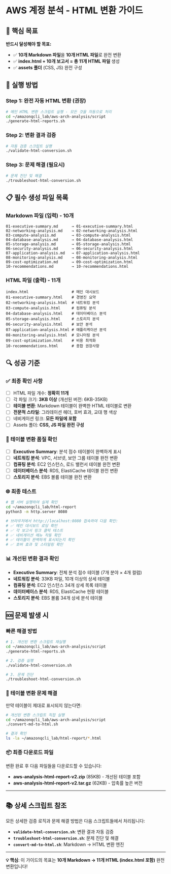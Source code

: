 # AWS 계정 분석 - HTML 변환 가이드

## 🎯 핵심 목표

**반드시 달성해야 할 목표:**
- ✅ **10개 Markdown 파일**을 **10개 HTML 파일**로 완전 변환
- ✅ **index.html + 10개 보고서 = 총 11개 HTML 파일** 생성
- ✅ **assets 폴더** (CSS, JS) 완전 구성

## 🚀 실행 방법

### Step 1: 완전 자동 HTML 변환 (권장)
```bash
# 메인 HTML 변환 스크립트 실행 - 모든 것을 자동으로 처리
cd ~/amazonqcli_lab/aws-arch-analysis/script
./generate-html-reports.sh
```

### Step 2: 변환 결과 검증
```bash
# 자동 검증 스크립트 실행
./validate-html-conversion.sh
```

### Step 3: 문제 해결 (필요시)
```bash
# 문제 진단 및 해결
./troubleshoot-html-conversion.sh
```

## 📋 필수 생성 파일 목록

### Markdown 파일 (입력) - 10개
```
01-executive-summary.md      → 01-executive-summary.html
02-networking-analysis.md    → 02-networking-analysis.html
03-compute-analysis.md       → 03-compute-analysis.html
04-database-analysis.md      → 04-database-analysis.html
05-storage-analysis.md       → 05-storage-analysis.html
06-security-analysis.md      → 06-security-analysis.html
07-application-analysis.md   → 07-application-analysis.html
08-monitoring-analysis.md    → 08-monitoring-analysis.html
09-cost-optimization.md      → 09-cost-optimization.html
10-recommendations.md        → 10-recommendations.html
```

### HTML 파일 (출력) - 11개
```
index.html                   # 메인 대시보드
01-executive-summary.html    # 경영진 요약
02-networking-analysis.html  # 네트워킹 분석
03-compute-analysis.html     # 컴퓨팅 분석
04-database-analysis.html    # 데이터베이스 분석
05-storage-analysis.html     # 스토리지 분석
06-security-analysis.html    # 보안 분석
07-application-analysis.html # 애플리케이션 분석
08-monitoring-analysis.html  # 모니터링 분석
09-cost-optimization.html    # 비용 최적화
10-recommendations.html      # 종합 권장사항
```

## 🔍 성공 기준

### ✅ 최종 확인 사항
- [ ] HTML 파일 개수: **정확히 11개**
- [ ] 각 파일 크기: **3KB 이상** (개선된 버전: 6KB-35KB)
- [ ] **테이블 변환**: Markdown 테이블이 완벽한 HTML 테이블로 변환
- [ ] **전문적 스타일**: 그라데이션 헤더, 호버 효과, 교대 행 색상
- [ ] 네비게이션 링크: **모든 파일에 포함**
- [ ] Assets 폴더: **CSS, JS 파일 완전 구성**

### 🎨 테이블 변환 품질 확인
- [ ] **Executive Summary**: 분석 점수 테이블이 완벽하게 표시
- [ ] **네트워킹 분석**: VPC, 서브넷, 보안 그룹 테이블 완전 변환
- [ ] **컴퓨팅 분석**: EC2 인스턴스, 로드 밸런서 테이블 완전 변환
- [ ] **데이터베이스 분석**: RDS, ElastiCache 테이블 완전 변환
- [ ] **스토리지 분석**: EBS 볼륨 테이블 완전 변환

### 🌐 최종 테스트
```bash
# 웹 서버 실행하여 실제 확인
cd ~/amazonqcli_lab/html-report
python3 -m http.server 8080

# 브라우저에서 http://localhost:8080 접속하여 다음 확인:
# ✅ 메인 대시보드 로딩 확인
# ✅ 각 보고서 링크 클릭 테스트
# ✅ 네비게이션 메뉴 작동 확인
# ✅ 테이블이 완벽하게 표시되는지 확인
# ✅ 호버 효과 및 스타일링 확인
```

### 📊 개선된 변환 결과 확인
- **Executive Summary**: 전체 분석 점수 테이블 (7개 분야 × 4개 컬럼)
- **네트워킹 분석**: 33KB 파일, 10개 이상의 상세 테이블
- **컴퓨팅 분석**: EC2 인스턴스 34개 상세 목록 테이블
- **데이터베이스 분석**: RDS, ElastiCache 현황 테이블
- **스토리지 분석**: EBS 볼륨 34개 상세 분석 테이블

## 🆘 문제 발생 시

### 빠른 해결 방법
```bash
# 1. 개선된 변환 스크립트 재실행
cd ~/amazonqcli_lab/aws-arch-analysis/script
./generate-html-reports.sh

# 2. 검증 실행
./validate-html-conversion.sh

# 3. 문제 진단
./troubleshoot-html-conversion.sh
```

### 🔧 테이블 변환 문제 해결
만약 테이블이 제대로 표시되지 않는다면:
```bash
# 개선된 변환 스크립트 직접 실행
cd ~/amazonqcli_lab/aws-arch-analysis/script
./convert-md-to-html.sh

# 결과 확인
ls -la ~/amazonqcli_lab/html-report/*.html
```

### 📦 최종 다운로드 파일
변환 완료 후 다음 파일들을 다운로드할 수 있습니다:
- **aws-analysis-html-report-v2.zip** (85KB) - 개선된 테이블 포함
- **aws-analysis-html-report-v2.tar.gz** (62KB) - 압축률 높은 버전

---

## 📚 상세 스크립트 참조

모든 상세한 검증 로직과 문제 해결 방법은 다음 스크립트들에서 처리됩니다:

- **`validate-html-conversion.sh`**: 변환 결과 자동 검증
- **`troubleshoot-html-conversion.sh`**: 문제 진단 및 해결
- **`convert-md-to-html.sh`**: Markdown → HTML 변환 엔진

---

**💡 핵심**: 이 가이드의 목표는 **10개 Markdown → 11개 HTML (index.html 포함)** 완전 변환입니다!
